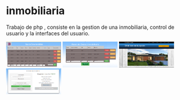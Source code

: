 # inmobiliaria

Trabajo de php , consiste en la gestion de una inmobiliaria, control de usuario y la interfaces del usuario.


<img src="inmobiliaria/Trabajo_imagenes/InterfacesAdm.png" alt="Imagen trabajo PHP" width="150" height="70">
<img src="inmobiliaria/Trabajo_imagenes/InterfacesAdmVendedor.png" alt="Imagen trabajo PHP" width="150" height="70">
<img src="inmobiliaria/Trabajo_imagenes/InterfacesUsuario.png" alt="Imagen trabajo PHP" width="150" height="70">
<img src="inmobiliaria/Trabajo_imagenes/login.png" alt="Imagen trabajo PHP" width="150" height="70">
